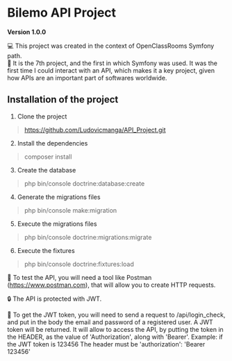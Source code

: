 # Bilemo API Project

**Version 1.0.0** 

:computer: This project was created in the context of OpenClassRooms Symfony path. </br>
:briefcase: It is the 7th project, and the first in which Symfony was used. 
It was the first time I could interact with an API, which makes it a key project, given how APIs are an important part of softwares worldwide.

## Installation of the project

1.  Clone the project
>https://github.com/Ludovicmanga/API_Project.git

2.  Install the dependencies
>composer install

3.  Create the database
>php bin/console doctrine:database:create

4.  Generate the migrations files 
>php bin/console make:migration

5.  Execute the migrations files
>php bin/console doctrine:migrations:migrate

6.  Execute the fixtures
>php bin/console doctrine:fixtures:load

:eyes: To test the API, you will need a tool like Postman (https://www.postman.com), that will allow you to create HTTP requests.

:lock: The API is protected with JWT. 

:key: To get the JWT token, you will need to send a request to /api/login_check, and put in the body the email and password of a registered user. A JWT token will be returned. It will allow to access the API, by putting the token in the HEADER, as the value of 'Authorization', along with 'Bearer'.
Example: if the JWT token is 123456 The header must be 'authorization': 'Bearer 123456'